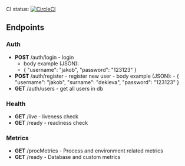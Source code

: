 CI status: [![CircleCI](https://dl.circleci.com/status-badge/img/gh/RSO-project-Prepih/gallery-authentication/tree/main.svg?style=svg)](https://dl.circleci.com/status-badge/redirect/gh/RSO-project-Prepih/gallery-authentication/tree/main)

## Endpoints

### Auth

-   <b>POST</b> /auth/login - login
    -   body example (JSON):
    -   {
        "username": "jakob",
        "password": "123123"
        }
-   <b>POST</b> /auth/register - register new user - body example (JSON): - {
    "username": "jakob",
    "surname": "dekleva",
    "password": "123123"
    }
-   <b>GET</b> /auth/users - get all users in db

### Health

-   <b>GET</b> /live - liveness check
-   <b>GET</b> /ready - readiness check

### Metrics

-   <b>GET</b> /procMetrics - Process and environment related metrics
-   <b>GET</b> /ready - Database and custom metrics
